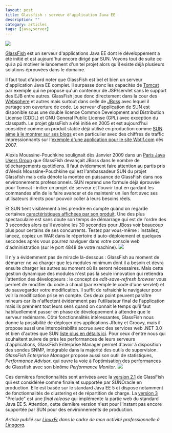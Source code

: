 ```yaml
---
layout: post
title: Glassfish : serveur d'application Java EE
description: ""
category: articles
tags: [java,server]
---
```


![](http://www.08000linux.com/blogs/files/2009/10/logo-glassfish.png)

[GlassFish](https://glassfish.dev.java.net/) est un serveur d'applications Java EE dont le développement a été initié et est aujourd'hui encore dirigé par SUN. Voyons tout de suite ce qui a pû motiver le lancement d'un tel projet alors qu'il existe déjà plusieurs solutions éprouvées dans le domaine. [](http://www.08000linux.com/blogs/files/2009/10/logo-glassfish.png)

Il faut tout d'abord noter que GlassFish est bel et bien un serveur d'application Java EE complet. Il surpasse donc les capacités de [Tomcat](http://tomcat.apache.org/) par exemple qui ne propose qu'un conteneur de JSP/servlet sans le support des EJB entre autres. GlassFish joue donc directement dans la cour des [Websphere](http://www.ibm.com/software/fr/websphere/) et autres mais surtout dans celle de [JBoss](http://www.jboss.org/) avec lequel il partage son ouverture de code. Le serveur d'application de SUN est disponible sous une double licence Common Development and Distribution License (CDDL) et GNU General Public License (GPL) avec exception du classpath. Le projet glassFish a été initié en 2005 et est aujourd'hui considéré comme un produit stable déjà utilisé en production comme [SUN aime à le montrer sur ses blogs](http://blogs.sun.com/stories/) et en particulier avec des chiffres de traffic impressionnants sur l'[exemple d'une application pour le site Wotif.com](http://blogs.sun.com/stories/entry/wotif) dès 2007.

Alexis Moussine-Pouchkine soulignait dès Janvier 2009 dans un [Paris Java Users Group](http://www.touilleur-express.fr/2009/01/14/compte-rendu-de-la-soiree-du-paris-jug-sur-jee6-et-glassfish/) que GlassFish devançait JBoss dans le nombre de téléchargements quotidiens. Il faut évidemment faire attention au partis pris d'Alexis Moussine-Pouchkine qui est l'ambassadeur SUN du projet Glassfish mais cela dénote la montée en puissance de GlassFish dans nos environnements professionnels. SUN reprend une formule déjà éprouvée pour Tomcat : initier un projet de serveur et l'ouvrir tout en gardant les commandes afin de le faire avancer et de maintenir un lien fort avec ses utilisateurs directs pour pouvoir coller à leurs besoins réels.

Et SUN tient visiblement à les prendre en compte quand on regarde certaines [caractéristiques affichées par son produit](http://www.sun.com/software/products/appsrvr/features.xml). Une des plus spectaculaire est sans doute son temps de démarrage qui est de l'ordre des 3 secondes alors qu'il avoisine les 30 secondes pour JBoss voir beaucoup plus pour certains de ses concurrents. Testez par vous-même : installez, lancez, copiez un WAR dans le répertoire d'auto-déploiement et quelques secondes après vous pourrez naviguer dans votre console web d'administration (sur le port 4848 de votre machine). [![](http://www.08000linux.com/blogs/files/2009/10/glassfish-webapps.png)](http://www.08000linux.com/blogs/files/2009/10/glassfish-webapps.png)

Il n'y a évidemment pas de miracle là-dessous : GlassFish au moment de démarrer ne va charger que les modules minimum dont il a besoin et devra ensuite charger les autres au moment où ils seront nécessaires. Mais cette gestion dynamique des modules n'est pas la seule innovation qui retiendra l'attention des développeurs : le concept de *edit-save-refresh browser* vous permet de modifier du code à chaud (par exemple le code d'une servlet) et de sauvegarder votre modification. Il suffit de rafraichir le navigateur pour voir la modification prise en compte. Ces deux point peuvent paraître mineurs car ils n'affectent évidemment pas l'utilisateur final de l'application mais ils prennent tout leurs sens quand on connait le temps qu'il faut habituellement passer en phase de développement à attendre que le serveur redémarre. Côté fonctionnalités intéressantes, GlassFish nous donne la possibilité de déployer des applications JRuby et Groovy, mais il propose aussi une interopérabilité accrue avec des services web .NET 3.0 et bien d'autres que SUN [liste plus en détails ici](http://www.sun.com/software/products/appsrvr/features.xml). Pour ceux d'entre nous qui souhaitent suivre de près les performances de leurs serveurs d'applications, GlassFish Enterprise Manager permet d'avoir à disposition des sondes SNMP, intégrable dans la majorité des outils de supervision. *GlassFish Enterprise Manager* propose aussi son outil de statistiques, *Performance Advisor*, qui ouvre la voie à l'optimisation des performances de Glassfish avec son binôme *Performance Monitor*. [![](http://www.08000linux.com/blogs/files/2009/10/glassfish_admin_console_perf11.png)](http://www.08000linux.com/blogs/files/2009/10/glassfish_admin_console_perf11.png)

Ces dernières fonctionnalités sont arrivées avec la [version 2.1](https://glassfish.dev.java.net/public/downloadsindex.html#top) de GlassFish qui est considérée comme finale et supportée par SUNOracle en production. Elle est basée sur le standard Java EE 5 et dispose notamment de fonctionnalités de clustering et de répartition de charge. La [version 3](https://glassfish.dev.java.net/public/downloadsindex.html#top) "Prelude" est une *final release* qui implémente la partie web du standard Java EE 5. Attention, cette dernière version n'est pour l'instant pas encore supportée par SUN pour des environnements de production.

*Article publié sur [LinuxFr](http://linuxfr.org/~galaux/) dans le cadre de mon activité professionnelle à [Linagora](http://linagora.com/).*

